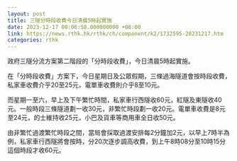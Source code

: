 ```yaml
---
layout: post
title: 三隧分時段收費今日清晨5時起實施
date: 2023-12-17 00:06:58.000000000 +08:00
link: https://news.rthk.hk/rthk/ch/component/k2/1732595-20231217.htm
categories: rthk
---
```


政府三隧分流方案第二階段的「分時段收費」，今日清晨5時起實施。

在「分時段收費」方案下，今日星期日及公眾假期，三條過海隧道會按時段收費，私家車收費介乎20至25元，電單車收費則介乎8至10元。

而星期一至六，早上及下午繁忙時間，私家車行西隧收60元，紅隧及東隧收40元。一般時段三條隧道劃一收30元，非繁忙時段劃一收20元。電單車收費是8元至24元，的士維持收25元，小巴及貨車等商用車全日收50元。

由非繁忙過渡繁忙時段之間，當局會採取過渡安排每2分鐘加2元，以早上7時半為例，私家車行西隧將會按時，分20次逐步調高收費，到上午8時08分至10時15分這個時段才收60元。
